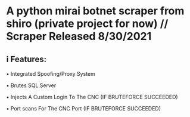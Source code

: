# A python mirai botnet scraper from shiro (private project for now) // Scraper Released 8/30/2021

##  ℹ️ Features:

• Integrated Spoofing/Proxy System

• Brutes SQL Server

• Injects A Custom Login To The CNC (IF BRUTEFORCE SUCCEEDED)

• Port scans For The CNC Port (IF BRUTEFORCE SUCCEEDED)

